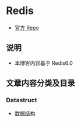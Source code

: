 # Redis

- [官方 Repo](https://github.com/redis/redis)

## 说明

- 本博客内容基于 Redis6.0

## 文章内容分类及目录

### Datastruct

- [数据结构](https://lrtz-v.github.io/2020/11/14/Redis-Datastruct/)
